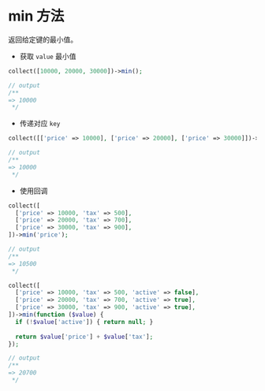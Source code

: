 # min 方法

返回给定键的最小值。

* 获取 `value` 最小值

```php
collect([10000, 20000, 30000])->min();

// output
/**
=> 10000
 */
```

* 传递对应 `key`

```php
collect([['price' => 10000], ['price' => 20000], ['price' => 30000]])->min('price');

// output
/**
=> 10000
 */
```

* 使用回调
```php
collect([
  ['price' => 10000, 'tax' => 500],
  ['price' => 20000, 'tax' => 700],
  ['price' => 30000, 'tax' => 900],
])->min('price');

// output
/**
=> 10500
 */
```
                                                                                               
```php
collect([
  ['price' => 10000, 'tax' => 500, 'active' => false],
  ['price' => 20000, 'tax' => 700, 'active' => true],
  ['price' => 30000, 'tax' => 900, 'active' => true],
])->min(function ($value) {
  if (!$value['active']) { return null; }
  
  return $value['price'] + $value['tax'];
});

// output
/**
=> 20700
 */
```
